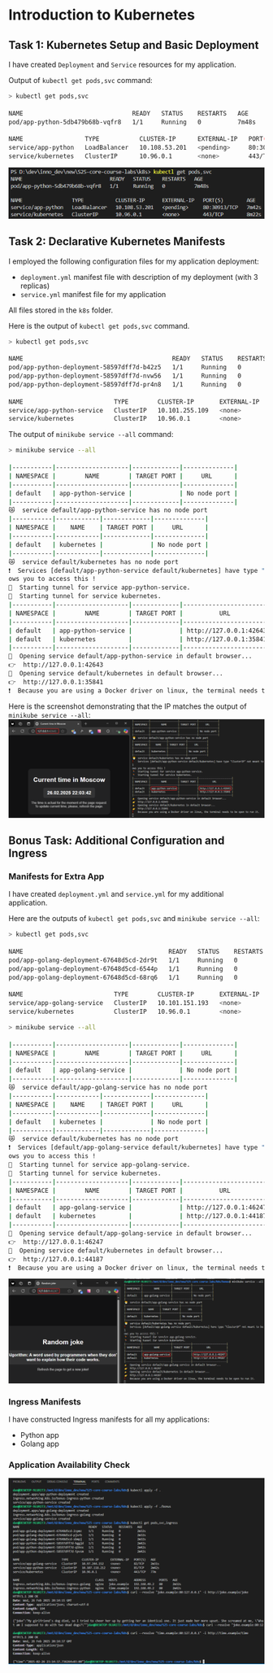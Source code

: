 # Introduction to Kubernetes

## Task 1: Kubernetes Setup and Basic Deployment

I have created `Deployment` and `Service` resources for my application.

Output of `kubectl get pods,svc` command:

```bash
> kubectl get pods,svc

NAME                              READY   STATUS    RESTARTS   AGE
pod/app-python-5db479b68b-vqfr8   1/1     Running   0          7m48s

NAME                 TYPE           CLUSTER-IP      EXTERNAL-IP   PORT(S)        AGE
service/app-python   LoadBalancer   10.108.53.201   <pending>     80:30913/TCP   7m42s
service/kubernetes   ClusterIP      10.96.0.1       <none>        443/TCP        8m22s
```

![Output of kubectl get pods,svc](./img/k8s_task1.png)

## Task 2: Declarative Kubernetes Manifests

I employed the following configuration files for my application deployment:

- `deployment.yml` manifest file with description of my deployment (with 3 replicas)
- `service.yml` manifest file for my application

All files stored in the `k8s` folder.

Here is the output of `kubectl get pods,svc` command.

```bash
> kubectl get pods,svc

NAME                                         READY   STATUS    RESTARTS   AGE
pod/app-python-deployment-58597dff7d-b42z5   1/1     Running   0          42s
pod/app-python-deployment-58597dff7d-nvw56   1/1     Running   0          42s
pod/app-python-deployment-58597dff7d-pr4n8   1/1     Running   0          42s

NAME                         TYPE        CLUSTER-IP       EXTERNAL-IP   PORT(S)   AGE
service/app-python-service   ClusterIP   10.101.255.109   <none>        81/TCP    42s
service/kubernetes           ClusterIP   10.96.0.1        <none>        443/TCP   3m36s
```

The output of `minikube service --all` command:

```bash
> minikube service --all

|-----------|--------------------|-------------|--------------|
| NAMESPACE |        NAME        | TARGET PORT |     URL      |
|-----------|--------------------|-------------|--------------|
| default   | app-python-service |             | No node port |
|-----------|--------------------|-------------|--------------|
😿  service default/app-python-service has no node port
|-----------|------------|-------------|--------------|
| NAMESPACE |    NAME    | TARGET PORT |     URL      |
|-----------|------------|-------------|--------------|
| default   | kubernetes |             | No node port |
|-----------|------------|-------------|--------------|
😿  service default/kubernetes has no node port
❗  Services [default/app-python-service default/kubernetes] have type "ClusterIP" not meant to be exposed, however for local development minikube all
ows you to access this !
🏃  Starting tunnel for service app-python-service.
🏃  Starting tunnel for service kubernetes.
|-----------|--------------------|-------------|------------------------|
| NAMESPACE |        NAME        | TARGET PORT |          URL           |
|-----------|--------------------|-------------|------------------------|
| default   | app-python-service |             | http://127.0.0.1:42643 |
| default   | kubernetes         |             | http://127.0.0.1:35841 |
|-----------|--------------------|-------------|------------------------|
🎉  Opening service default/app-python-service in default browser...
👉  http://127.0.0.1:42643
🎉  Opening service default/kubernetes in default browser...
👉  http://127.0.0.1:35841
❗  Because you are using a Docker driver on linux, the terminal needs to be open to run it.
```

Here is the screenshot demonstrating that the IP matches the output of `minikube service --all`:
![Screenshot with browser result](./img/k8s_task2.png)

## Bonus Task: Additional Configuration and Ingress

### Manifests for Extra App

I have created `deployment.yml` and `service.yml` for my additional application.

Here are the outputs of `kubectl get pods,svc` and `minikube service --all`:

```bash
> kubectl get pods,svc

NAME                                        READY   STATUS    RESTARTS   AGE
pod/app-golang-deployment-67648d5cd-2dr9t   1/1     Running   0          23s
pod/app-golang-deployment-67648d5cd-6544p   1/1     Running   0          23s
pod/app-golang-deployment-67648d5cd-68rq6   1/1     Running   0          23s

NAME                         TYPE        CLUSTER-IP       EXTERNAL-IP   PORT(S)   AGE
service/app-golang-service   ClusterIP   10.101.151.193   <none>        82/TCP    23s
service/kubernetes           ClusterIP   10.96.0.1        <none>        443/TCP   80m
```

```bash
> minikube service --all

|-----------|--------------------|-------------|--------------|
| NAMESPACE |        NAME        | TARGET PORT |     URL      |
|-----------|--------------------|-------------|--------------|
| default   | app-golang-service |             | No node port |
|-----------|--------------------|-------------|--------------|
😿  service default/app-golang-service has no node port
|-----------|------------|-------------|--------------|
| NAMESPACE |    NAME    | TARGET PORT |     URL      |
|-----------|------------|-------------|--------------|
| default   | kubernetes |             | No node port |
|-----------|------------|-------------|--------------|
😿  service default/kubernetes has no node port
❗  Services [default/app-golang-service default/kubernetes] have type "ClusterIP" not meant to be exposed, however for local development minikube all
ows you to access this !
🏃  Starting tunnel for service app-golang-service.
🏃  Starting tunnel for service kubernetes.
|-----------|--------------------|-------------|------------------------|
| NAMESPACE |        NAME        | TARGET PORT |          URL           |
|-----------|--------------------|-------------|------------------------|
| default   | app-golang-service |             | http://127.0.0.1:46247 |
| default   | kubernetes         |             | http://127.0.0.1:44187 |
|-----------|--------------------|-------------|------------------------|
🎉  Opening service default/app-golang-service in default browser...
👉  http://127.0.0.1:46247
🎉  Opening service default/kubernetes in default browser...
👉  http://127.0.0.1:44187
❗  Because you are using a Docker driver on linux, the terminal needs to be open to run it.
```

![Screenshot with browser result](./img/k8s_bonus.png)

### Ingress Manifests

I have constructed Ingress manifests for all my applications:

- Python app
- Golang app

### Application Availability Check

![Output of curl availability check](./img/k8s_bonus_ingress.png)
